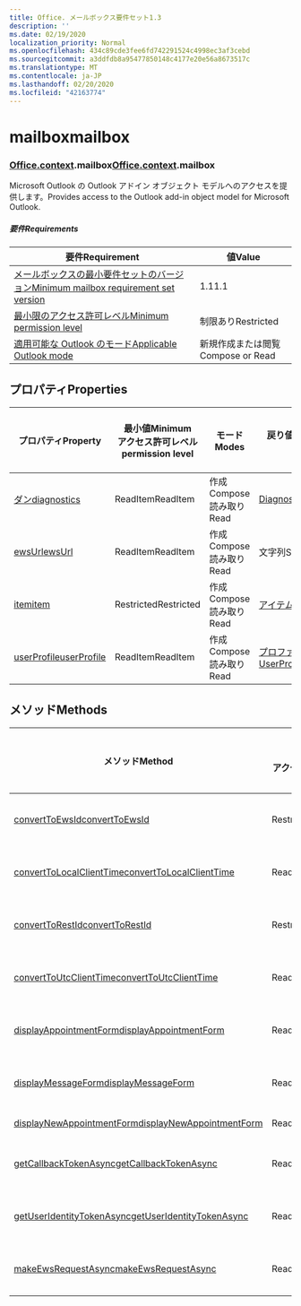 ```yaml
---
title: Office. メールボックス要件セット1.3
description: ''
ms.date: 02/19/2020
localization_priority: Normal
ms.openlocfilehash: 434c89cde3fee6fd742291524c4998ec3af3cebd
ms.sourcegitcommit: a3ddfdb8a95477850148c4177e20e56a8673517c
ms.translationtype: MT
ms.contentlocale: ja-JP
ms.lasthandoff: 02/20/2020
ms.locfileid: "42163774"
---
```

# <a name="mailbox"></a><span data-ttu-id="1c92b-102">mailbox</span><span class="sxs-lookup"><span data-stu-id="1c92b-102">mailbox</span></span>

### <a name="officecontextmailbox"></a><span data-ttu-id="1c92b-103">[Office](office.md)[.context](office.context.md).mailbox</span><span class="sxs-lookup"><span data-stu-id="1c92b-103">[Office](office.md)[.context](office.context.md).mailbox</span></span>

<span data-ttu-id="1c92b-104">Microsoft Outlook の Outlook アドイン オブジェクト モデルへのアクセスを提供します。</span><span class="sxs-lookup"><span data-stu-id="1c92b-104">Provides access to the Outlook add-in object model for Microsoft Outlook.</span></span>

##### <a name="requirements"></a><span data-ttu-id="1c92b-105">要件</span><span class="sxs-lookup"><span data-stu-id="1c92b-105">Requirements</span></span>

|<span data-ttu-id="1c92b-106">要件</span><span class="sxs-lookup"><span data-stu-id="1c92b-106">Requirement</span></span>| <span data-ttu-id="1c92b-107">値</span><span class="sxs-lookup"><span data-stu-id="1c92b-107">Value</span></span>|
|---|---|
|[<span data-ttu-id="1c92b-108">メールボックスの最小要件セットのバージョン</span><span class="sxs-lookup"><span data-stu-id="1c92b-108">Minimum mailbox requirement set version</span></span>](../../requirement-sets/outlook-api-requirement-sets.md)| <span data-ttu-id="1c92b-109">1.1</span><span class="sxs-lookup"><span data-stu-id="1c92b-109">1.1</span></span>|
|[<span data-ttu-id="1c92b-110">最小限のアクセス許可レベル</span><span class="sxs-lookup"><span data-stu-id="1c92b-110">Minimum permission level</span></span>](../../../outlook/understanding-outlook-add-in-permissions.md)| <span data-ttu-id="1c92b-111">制限あり</span><span class="sxs-lookup"><span data-stu-id="1c92b-111">Restricted</span></span>|
|[<span data-ttu-id="1c92b-112">適用可能な Outlook のモード</span><span class="sxs-lookup"><span data-stu-id="1c92b-112">Applicable Outlook mode</span></span>](../../../outlook/outlook-add-ins-overview.md#extension-points)| <span data-ttu-id="1c92b-113">新規作成または閲覧</span><span class="sxs-lookup"><span data-stu-id="1c92b-113">Compose or Read</span></span>|

## <a name="properties"></a><span data-ttu-id="1c92b-114">プロパティ</span><span class="sxs-lookup"><span data-stu-id="1c92b-114">Properties</span></span>

| <span data-ttu-id="1c92b-115">プロパティ</span><span class="sxs-lookup"><span data-stu-id="1c92b-115">Property</span></span> | <span data-ttu-id="1c92b-116">最小値</span><span class="sxs-lookup"><span data-stu-id="1c92b-116">Minimum</span></span><br><span data-ttu-id="1c92b-117">アクセス許可レベル</span><span class="sxs-lookup"><span data-stu-id="1c92b-117">permission level</span></span> | <span data-ttu-id="1c92b-118">モード</span><span class="sxs-lookup"><span data-stu-id="1c92b-118">Modes</span></span> | <span data-ttu-id="1c92b-119">戻り値の種類</span><span class="sxs-lookup"><span data-stu-id="1c92b-119">Return type</span></span> | <span data-ttu-id="1c92b-120">最小値</span><span class="sxs-lookup"><span data-stu-id="1c92b-120">Minimum</span></span><br><span data-ttu-id="1c92b-121">要件セット</span><span class="sxs-lookup"><span data-stu-id="1c92b-121">requirement set</span></span> |
|---|---|---|---|:---:|
| [<span data-ttu-id="1c92b-122">ダン</span><span class="sxs-lookup"><span data-stu-id="1c92b-122">diagnostics</span></span>](/javascript/api/outlook/office.mailbox?view=outlook-js-1.3#diagnostics) | <span data-ttu-id="1c92b-123">ReadItem</span><span class="sxs-lookup"><span data-stu-id="1c92b-123">ReadItem</span></span> | <span data-ttu-id="1c92b-124">作成</span><span class="sxs-lookup"><span data-stu-id="1c92b-124">Compose</span></span><br><span data-ttu-id="1c92b-125">読み取り</span><span class="sxs-lookup"><span data-stu-id="1c92b-125">Read</span></span> | [<span data-ttu-id="1c92b-126">Diagnostics</span><span class="sxs-lookup"><span data-stu-id="1c92b-126">Diagnostics</span></span>](/javascript/api/outlook/office.diagnostics?view=outlook-js-1.3) | [<span data-ttu-id="1c92b-127">1.1</span><span class="sxs-lookup"><span data-stu-id="1c92b-127">1.1</span></span>](../requirement-set-1.1/outlook-requirement-set-1.1.md) |
| [<span data-ttu-id="1c92b-128">ewsUrl</span><span class="sxs-lookup"><span data-stu-id="1c92b-128">ewsUrl</span></span>](/javascript/api/outlook/office.mailbox?view=outlook-js-1.3#ewsurl) | <span data-ttu-id="1c92b-129">ReadItem</span><span class="sxs-lookup"><span data-stu-id="1c92b-129">ReadItem</span></span> | <span data-ttu-id="1c92b-130">作成</span><span class="sxs-lookup"><span data-stu-id="1c92b-130">Compose</span></span><br><span data-ttu-id="1c92b-131">読み取り</span><span class="sxs-lookup"><span data-stu-id="1c92b-131">Read</span></span> | <span data-ttu-id="1c92b-132">文字列</span><span class="sxs-lookup"><span data-stu-id="1c92b-132">String</span></span> | [<span data-ttu-id="1c92b-133">1.1</span><span class="sxs-lookup"><span data-stu-id="1c92b-133">1.1</span></span>](../requirement-set-1.1/outlook-requirement-set-1.1.md) |
| [<span data-ttu-id="1c92b-134">item</span><span class="sxs-lookup"><span data-stu-id="1c92b-134">item</span></span>](office.context.mailbox.item.md) | <span data-ttu-id="1c92b-135">Restricted</span><span class="sxs-lookup"><span data-stu-id="1c92b-135">Restricted</span></span> | <span data-ttu-id="1c92b-136">作成</span><span class="sxs-lookup"><span data-stu-id="1c92b-136">Compose</span></span><br><span data-ttu-id="1c92b-137">読み取り</span><span class="sxs-lookup"><span data-stu-id="1c92b-137">Read</span></span> | [<span data-ttu-id="1c92b-138">アイテム</span><span class="sxs-lookup"><span data-stu-id="1c92b-138">Item</span></span>](/javascript/api/outlook/office.item?view=outlook-js-1.3) | [<span data-ttu-id="1c92b-139">1.1</span><span class="sxs-lookup"><span data-stu-id="1c92b-139">1.1</span></span>](../requirement-set-1.1/outlook-requirement-set-1.1.md) |
| [<span data-ttu-id="1c92b-140">userProfile</span><span class="sxs-lookup"><span data-stu-id="1c92b-140">userProfile</span></span>](/javascript/api/outlook/office.mailbox?view=outlook-js-1.3#userprofile) | <span data-ttu-id="1c92b-141">ReadItem</span><span class="sxs-lookup"><span data-stu-id="1c92b-141">ReadItem</span></span> | <span data-ttu-id="1c92b-142">作成</span><span class="sxs-lookup"><span data-stu-id="1c92b-142">Compose</span></span><br><span data-ttu-id="1c92b-143">読み取り</span><span class="sxs-lookup"><span data-stu-id="1c92b-143">Read</span></span> | [<span data-ttu-id="1c92b-144">プロファイル</span><span class="sxs-lookup"><span data-stu-id="1c92b-144">UserProfile</span></span>](/javascript/api/outlook/office.userprofile?view=outlook-js-1.3) | [<span data-ttu-id="1c92b-145">1.1</span><span class="sxs-lookup"><span data-stu-id="1c92b-145">1.1</span></span>](../requirement-set-1.1/outlook-requirement-set-1.1.md) |

## <a name="methods"></a><span data-ttu-id="1c92b-146">メソッド</span><span class="sxs-lookup"><span data-stu-id="1c92b-146">Methods</span></span>

| <span data-ttu-id="1c92b-147">メソッド</span><span class="sxs-lookup"><span data-stu-id="1c92b-147">Method</span></span> | <span data-ttu-id="1c92b-148">最小値</span><span class="sxs-lookup"><span data-stu-id="1c92b-148">Minimum</span></span><br><span data-ttu-id="1c92b-149">アクセス許可レベル</span><span class="sxs-lookup"><span data-stu-id="1c92b-149">permission level</span></span> | <span data-ttu-id="1c92b-150">モード</span><span class="sxs-lookup"><span data-stu-id="1c92b-150">Modes</span></span> | <span data-ttu-id="1c92b-151">最小値</span><span class="sxs-lookup"><span data-stu-id="1c92b-151">Minimum</span></span><br><span data-ttu-id="1c92b-152">要件セット</span><span class="sxs-lookup"><span data-stu-id="1c92b-152">requirement set</span></span> |
|---|---|---|:---:|
| [<span data-ttu-id="1c92b-153">convertToEwsId</span><span class="sxs-lookup"><span data-stu-id="1c92b-153">convertToEwsId</span></span>](/javascript/api/outlook/office.mailbox?view=outlook-js-1.3#converttoewsid-itemid--restversion-) | <span data-ttu-id="1c92b-154">Restricted</span><span class="sxs-lookup"><span data-stu-id="1c92b-154">Restricted</span></span> | <span data-ttu-id="1c92b-155">作成</span><span class="sxs-lookup"><span data-stu-id="1c92b-155">Compose</span></span><br><span data-ttu-id="1c92b-156">読み取り</span><span class="sxs-lookup"><span data-stu-id="1c92b-156">Read</span></span> | [<span data-ttu-id="1c92b-157">1.3</span><span class="sxs-lookup"><span data-stu-id="1c92b-157">1.3</span></span>](../requirement-set-1.3/outlook-requirement-set-1.3.md) |
| [<span data-ttu-id="1c92b-158">convertToLocalClientTime</span><span class="sxs-lookup"><span data-stu-id="1c92b-158">convertToLocalClientTime</span></span>](/javascript/api/outlook/office.mailbox?view=outlook-js-1.3#converttolocalclienttime-timevalue-) | <span data-ttu-id="1c92b-159">ReadItem</span><span class="sxs-lookup"><span data-stu-id="1c92b-159">ReadItem</span></span> | <span data-ttu-id="1c92b-160">作成</span><span class="sxs-lookup"><span data-stu-id="1c92b-160">Compose</span></span><br><span data-ttu-id="1c92b-161">読み取り</span><span class="sxs-lookup"><span data-stu-id="1c92b-161">Read</span></span> | [<span data-ttu-id="1c92b-162">1.1</span><span class="sxs-lookup"><span data-stu-id="1c92b-162">1.1</span></span>](../requirement-set-1.1/outlook-requirement-set-1.1.md) |
| [<span data-ttu-id="1c92b-163">convertToRestId</span><span class="sxs-lookup"><span data-stu-id="1c92b-163">convertToRestId</span></span>](/javascript/api/outlook/office.mailbox?view=outlook-js-1.3#converttorestid-itemid--restversion-) | <span data-ttu-id="1c92b-164">Restricted</span><span class="sxs-lookup"><span data-stu-id="1c92b-164">Restricted</span></span> | <span data-ttu-id="1c92b-165">作成</span><span class="sxs-lookup"><span data-stu-id="1c92b-165">Compose</span></span><br><span data-ttu-id="1c92b-166">読み取り</span><span class="sxs-lookup"><span data-stu-id="1c92b-166">Read</span></span> | [<span data-ttu-id="1c92b-167">1.3</span><span class="sxs-lookup"><span data-stu-id="1c92b-167">1.3</span></span>](../requirement-set-1.3/outlook-requirement-set-1.3.md) |
| [<span data-ttu-id="1c92b-168">convertToUtcClientTime</span><span class="sxs-lookup"><span data-stu-id="1c92b-168">convertToUtcClientTime</span></span>](/javascript/api/outlook/office.mailbox?view=outlook-js-1.3#converttoutcclienttime-input-) | <span data-ttu-id="1c92b-169">ReadItem</span><span class="sxs-lookup"><span data-stu-id="1c92b-169">ReadItem</span></span> | <span data-ttu-id="1c92b-170">作成</span><span class="sxs-lookup"><span data-stu-id="1c92b-170">Compose</span></span><br><span data-ttu-id="1c92b-171">読み取り</span><span class="sxs-lookup"><span data-stu-id="1c92b-171">Read</span></span> | [<span data-ttu-id="1c92b-172">1.1</span><span class="sxs-lookup"><span data-stu-id="1c92b-172">1.1</span></span>](../requirement-set-1.1/outlook-requirement-set-1.1.md) |
| [<span data-ttu-id="1c92b-173">displayAppointmentForm</span><span class="sxs-lookup"><span data-stu-id="1c92b-173">displayAppointmentForm</span></span>](/javascript/api/outlook/office.mailbox?view=outlook-js-1.3#displayappointmentform-itemid-) | <span data-ttu-id="1c92b-174">ReadItem</span><span class="sxs-lookup"><span data-stu-id="1c92b-174">ReadItem</span></span> | <span data-ttu-id="1c92b-175">作成</span><span class="sxs-lookup"><span data-stu-id="1c92b-175">Compose</span></span><br><span data-ttu-id="1c92b-176">読み取り</span><span class="sxs-lookup"><span data-stu-id="1c92b-176">Read</span></span> | [<span data-ttu-id="1c92b-177">1.1</span><span class="sxs-lookup"><span data-stu-id="1c92b-177">1.1</span></span>](../requirement-set-1.1/outlook-requirement-set-1.1.md) |
| [<span data-ttu-id="1c92b-178">displayMessageForm</span><span class="sxs-lookup"><span data-stu-id="1c92b-178">displayMessageForm</span></span>](/javascript/api/outlook/office.mailbox?view=outlook-js-1.3#displaymessageform-itemid-) | <span data-ttu-id="1c92b-179">ReadItem</span><span class="sxs-lookup"><span data-stu-id="1c92b-179">ReadItem</span></span> | <span data-ttu-id="1c92b-180">作成</span><span class="sxs-lookup"><span data-stu-id="1c92b-180">Compose</span></span><br><span data-ttu-id="1c92b-181">読み取り</span><span class="sxs-lookup"><span data-stu-id="1c92b-181">Read</span></span> | [<span data-ttu-id="1c92b-182">1.1</span><span class="sxs-lookup"><span data-stu-id="1c92b-182">1.1</span></span>](../requirement-set-1.1/outlook-requirement-set-1.1.md) |
| [<span data-ttu-id="1c92b-183">displayNewAppointmentForm</span><span class="sxs-lookup"><span data-stu-id="1c92b-183">displayNewAppointmentForm</span></span>](/javascript/api/outlook/office.mailbox?view=outlook-js-1.3#displaynewappointmentform-parameters-) | <span data-ttu-id="1c92b-184">ReadItem</span><span class="sxs-lookup"><span data-stu-id="1c92b-184">ReadItem</span></span> | <span data-ttu-id="1c92b-185">読み取り</span><span class="sxs-lookup"><span data-stu-id="1c92b-185">Read</span></span> | [<span data-ttu-id="1c92b-186">1.1</span><span class="sxs-lookup"><span data-stu-id="1c92b-186">1.1</span></span>](../requirement-set-1.1/outlook-requirement-set-1.1.md) |
| [<span data-ttu-id="1c92b-187">getCallbackTokenAsync</span><span class="sxs-lookup"><span data-stu-id="1c92b-187">getCallbackTokenAsync</span></span>](/javascript/api/outlook/office.mailbox?view=outlook-js-1.3#getcallbacktokenasync-callback--usercontext-) | <span data-ttu-id="1c92b-188">ReadItem</span><span class="sxs-lookup"><span data-stu-id="1c92b-188">ReadItem</span></span> | <span data-ttu-id="1c92b-189">作成</span><span class="sxs-lookup"><span data-stu-id="1c92b-189">Compose</span></span><br><span data-ttu-id="1c92b-190">読み取り</span><span class="sxs-lookup"><span data-stu-id="1c92b-190">Read</span></span> | [<span data-ttu-id="1c92b-191">1.3</span><span class="sxs-lookup"><span data-stu-id="1c92b-191">1.3</span></span>](../requirement-set-1.3/outlook-requirement-set-1.3.md)<br>[<span data-ttu-id="1c92b-192">1.1</span><span class="sxs-lookup"><span data-stu-id="1c92b-192">1.1</span></span>](../requirement-set-1.1/outlook-requirement-set-1.1.md) |
| [<span data-ttu-id="1c92b-193">getUserIdentityTokenAsync</span><span class="sxs-lookup"><span data-stu-id="1c92b-193">getUserIdentityTokenAsync</span></span>](/javascript/api/outlook/office.mailbox?view=outlook-js-1.3#getuseridentitytokenasync-callback--usercontext-) | <span data-ttu-id="1c92b-194">ReadItem</span><span class="sxs-lookup"><span data-stu-id="1c92b-194">ReadItem</span></span> | <span data-ttu-id="1c92b-195">作成</span><span class="sxs-lookup"><span data-stu-id="1c92b-195">Compose</span></span><br><span data-ttu-id="1c92b-196">読み取り</span><span class="sxs-lookup"><span data-stu-id="1c92b-196">Read</span></span> | [<span data-ttu-id="1c92b-197">1.1</span><span class="sxs-lookup"><span data-stu-id="1c92b-197">1.1</span></span>](../requirement-set-1.1/outlook-requirement-set-1.1.md) |
| [<span data-ttu-id="1c92b-198">makeEwsRequestAsync</span><span class="sxs-lookup"><span data-stu-id="1c92b-198">makeEwsRequestAsync</span></span>](/javascript/api/outlook/office.mailbox?view=outlook-js-1.3#makeewsrequestasync-data--callback--usercontext-) | <span data-ttu-id="1c92b-199">ReadWriteMailbox</span><span class="sxs-lookup"><span data-stu-id="1c92b-199">ReadWriteMailbox</span></span> | <span data-ttu-id="1c92b-200">作成</span><span class="sxs-lookup"><span data-stu-id="1c92b-200">Compose</span></span><br><span data-ttu-id="1c92b-201">読み取り</span><span class="sxs-lookup"><span data-stu-id="1c92b-201">Read</span></span> | [<span data-ttu-id="1c92b-202">1.1</span><span class="sxs-lookup"><span data-stu-id="1c92b-202">1.1</span></span>](../requirement-set-1.1/outlook-requirement-set-1.1.md) |
